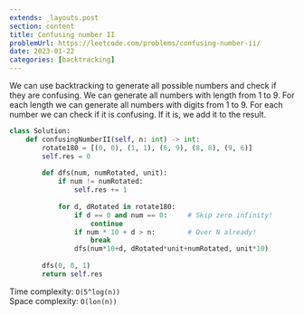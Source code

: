 ```yaml
---
extends: _layouts.post
section: content
title: Confusing number II
problemUrl: https://leetcode.com/problems/confusing-number-ii/
date: 2023-01-22
categories: [backtracking]
---
```


We can use backtracking to generate all possible numbers and check if they are confusing. We can generate all numbers with length from 1 to 9. For each length we can generate all numbers with digits from 1 to 9. For each number we can check if it is confusing. If it is, we add it to the result.

```python
class Solution:
    def confusingNumberII(self, n: int) -> int:
        rotate180 = [(0, 0), (1, 1), (6, 9), (8, 8), (9, 6)]
        self.res = 0
        
        def dfs(num, numRotated, unit):
            if num != numRotated:
                self.res += 1
            
            for d, dRotated in rotate180:
                if d == 0 and num == 0:     # Skip zero infinity!
                    continue  
                if num * 10 + d > n:        # Over N already!
                    break
                dfs(num*10+d, dRotated*unit+numRotated, unit*10)
            
        dfs(0, 0, 1)
        return self.res
```

Time complexity: `O(5^log(n))` <br/>
Space complexity: `O(lon(n))`
